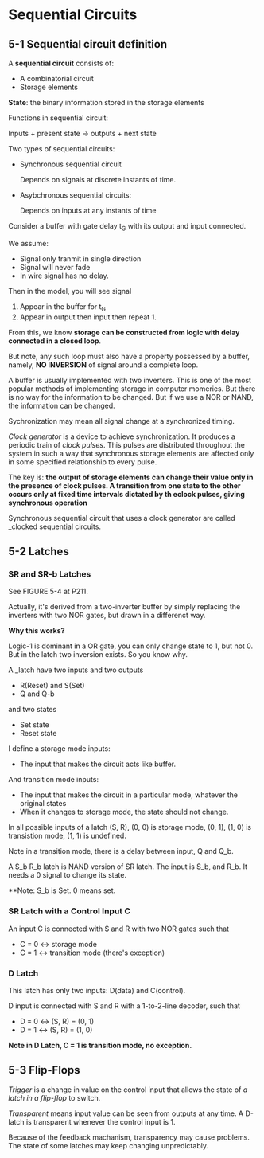 # Sequential Circuits

## 5-1 Sequential circuit definition

A **sequential circuit** consists of:

  * A combinatorial circuit
  * Storage elements
  
**State**: the binary information stored in the storage elements

Functions in sequential circuit:

Inputs + present state -> outputs + next state

Two types of sequential circuits:

  * Synchronous sequential circuit
  
    Depends on signals at discrete instants of time.
  
  * Asybchronous sequential circuits:
  
    Depends on inputs at any instants of time

Consider a buffer with gate delay t<sub>G</sub> with its output and input connected.

We assume:

* Signal only tranmit in single direction
* Signal will never fade
* In wire signal has no delay.

Then in the model, you will see signal

1. Appear in the buffer for t<sub>G</sub>
2. Appear in output then input then repeat 1.

From this, we know **storage can be constructed from logic with delay connected in a closed loop**.

But note, any such loop must also have a property possessed by a buffer, namely, **NO INVERSION** of signal around a complete loop.

A buffer is usually implemented with two inverters. This is one of the most popular methods of implementing storage in computer momeries. But there is no way for the information to be changed. But if we use a NOR or NAND, the information can be changed.

Sychronization may mean all signal change at a synchronized timing.

_Clock generator_ is a device to achieve synchronization. It produces a periodic train of _clock pulses_. This pulses are distributed throughout the system in such a way that synchronous storage elements are affected only in some specified  relationship to every pulse.

The key is: **the output of storage elements can change their value only in the presence of clock pulses. A transition from one state to the other occurs only at fixed time intervals dictated by th eclock pulses, giving synchronous operation**

Synchronous sequential circuit that uses a clock generator are called _clocked sequential circuits. 

## 5-2 Latches

### SR and SR-b Latches

See FIGURE 5-4 at P211.

Actually, it's derived from a two-inverter buffer by simply replacing the inverters with two NOR gates, but drawn in a differenct way.

**Why this works?**

Logic-1 is dominant in a OR gate, you can only change state to 1, but not 0. But in the latch two inversion exists. So you know why.

A _latch have two inputs and two outputs

* R(Reset) and S(Set)
* Q and Q-b

and two states

* Set state
* Reset state

I define a storage mode inputs: 

* The input that makes the circuit acts like buffer.

And transition mode inputs:

* The input that makes the circuit in a particular mode, whatever the original states
* When it changes to storage mode, the state should not change.

In all possible inputs of a latch (S, R), (0, 0) is storage mode, (0, 1), (1, 0) is transistion mode, (1, 1) is undefined.

Note in a transition mode, there is a delay between input, Q and Q_b.

A S_b R_b latch is NAND version of SR latch. The input is S_b, and R_b. It needs a 0 signal to change its state.

**Note: S_b is Set. 0 means set.

### SR Latch with a Control Input C

An input C is connected with S and R with two NOR gates such that

* C = 0 <-> storage mode
* C = 1 <-> transition mode (there's exception)

### D Latch

This latch has only two inputs: D(data) and C(control).

D input is connected with S and R with a 1-to-2-line decoder, such that

* D = 0 <-> (S, R) = (0, 1)
* D = 1 <-> (S, R) = (1, 0)

**Note in D Latch, C = 1 is transition mode, no exception.**

## 5-3 Flip-Flops

_Trigger_ is a change in value on the control input that allows the state of *a latch in a flip-flop* to switch.

_Transparent_ means input value can be seen from outputs at any time. A D-latch is transparent whenever the control input is 1.

Because of the feedback machanism, transparency may cause problems. The state of some latches may keep changing unpredictably.












